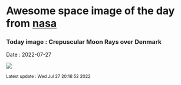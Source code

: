 
# Awesome space image of the day from [nasa](https://api.nasa.gov/)

### Today image : Crepuscular Moon Rays over Denmark

Date : 2022-07-27


![](https://apod.nasa.gov/apod/image/2207/CrepuscularMoonrise_Merzyakov_960.jpg)

<small>Latest update : Wed Jul 27 20:16:52 2022</small>


